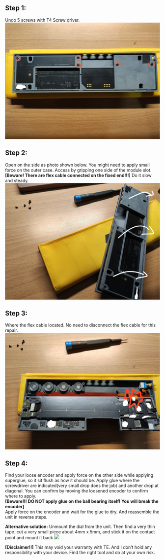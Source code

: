 ## Step 1: 
Undo 5 screws with T4 Screw driver.
![](https://github.com/adwuard/OPZDialRepair/blob/master/IMG_20190720_223615.jpg) 
## Step 2:
Open on the side as photo shown below. You might need to apply small force on the outer case. Access by gripping one side of the module slot.   
**[Beware! There are flex cable connected on the fixed end!!!]** Do it slow and steady.
![](https://github.com/adwuard/OPZDialRepair/blob/master/IMG_20190720_223700.jpg) 

## Step 3:
Where the flex cable located. No need to disconnect the flex cable for this repair.
![](https://github.com/adwuard/OPZDialRepair/blob/master/IMG_20190720_223802.jpg) 
## Step 4:
Find your loose encoder and apply force on the other side while applying superglue, so it sit flush as how it should be. Apply glue where the screwdriver are indicated(very small drop does the job) and another drop at diagonal. You can confirm by moving the loosened encoder to confirm where to apply.   
**[Beware!!! DO NOT apply glue on the ball bearing itself! You will break the encoder]**   
Apply force on the encoder and wait for the glue to dry. And reassemble the unit in reverse steps. 

**Alternative solution:** Unmount the dial from the unit. Then find a very thin tape. cut a very small piece about 4mm x 5mm, and stick it on the contact point and mount it back
![](https://github.com/adwuard/OPZDialRepair/blob/master/IMG_20190720_222825.jpg) 


**[Disclaimer!!]** This may void your warranty with TE. And I don't hold any responsibility with your device. Find the right tool and do at your own risk.
